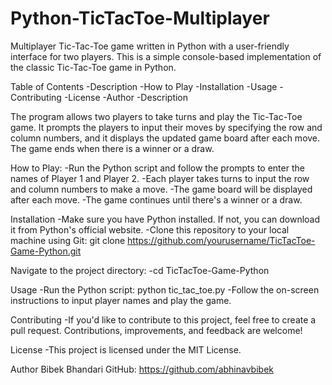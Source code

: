 # Python-TicTacToe-Multiplayer
Multiplayer Tic-Tac-Toe game written in Python with a user-friendly interface for two players.
This is a simple console-based implementation of the classic Tic-Tac-Toe game in Python.

Table of Contents
-Description
-How to Play
-Installation
-Usage
-Contributing
-License
-Author
-Description

The program allows two players to take turns and play the Tic-Tac-Toe game. It prompts the players to input their moves by specifying the row and column numbers, and it displays the updated game board after each move. The game ends when there is a winner or a draw.

How to Play:
-Run the Python script and follow the prompts to enter the names of Player 1 and Player 2.
-Each player takes turns to input the row and column numbers to make a move.
-The game board will be displayed after each move.
-The game continues until there's a winner or a draw.

Installation
-Make sure you have Python installed. If not, you can download it from Python's official website.
-Clone this repository to your local machine using Git:
          git clone https://github.com/yourusername/TicTacToe-Game-Python.git

Navigate to the project directory:
-cd TicTacToe-Game-Python

Usage
-Run the Python script:
     python tic_tac_toe.py
-Follow the on-screen instructions to input player names and play the game.

Contributing
-If you'd like to contribute to this project, feel free to create a pull request. Contributions, improvements, and feedback are welcome!

License
-This project is licensed under the MIT License.

Author
Bibek Bhandari
GitHub: https://github.com/abhinavbibek
